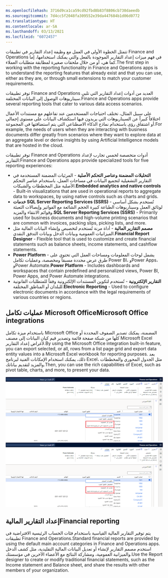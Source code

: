 ```yaml
---
ms.openlocfilehash: 3716d9ca1ca59cd92fbd8b83f8806cb730daeedb
ms.sourcegitcommit: 7d4cc5f2048fa309552e39da447684b1d06d0772
ms.translationtype: HT
ms.contentlocale: ar-SA
ms.lasthandoff: 03/13/2021
ms.locfileid: "6072457"
---
```

<span data-ttu-id="1cab1-101">تتمثل الخطوة الأولى في العمل مع وظيفة إعداد التقارير في تطبيقات Finance and Operations في فهم ميزات إعداد التقارير الموجودة بالفعل والتي يمكنك استخدامها، إما كما هي، أو من خلال ملحقات صغيرة لمطابقة متطلبات العملاء.</span><span class="sxs-lookup"><span data-stu-id="1cab1-101">The first step in working with the reporting functionality in Finance and Operations apps is to understand the reporting features that already exist and that you can use, either as they are, or through small extensions to match your customer requirements.</span></span>

<span data-ttu-id="1cab1-102">توفر تطبيقات Finance and Operations العديد من أدوات إعداد التقارير التي تلبي سيناريوهات الوصول إلى البيانات المختلفة.</span><span class="sxs-lookup"><span data-stu-id="1cab1-102">Finance and Operations apps provide several reporting tools that cater to various data access scenarios.</span></span>  

<span data-ttu-id="1cab1-103">على سبيل المثال، تختلف احتياجات المستخدمين عند تفاعلهم مع مستندات الأعمال اختلافاً كبيراً عن السيناريوهات التي يريدون فيها استكشاف البيانات على مستوى إجمالي أو اشتقاق رؤى باستخدام نماذج الذكاء الاصطناعي التي يتم استضافتها في المجموعة.</span><span class="sxs-lookup"><span data-stu-id="1cab1-103">For example, the needs of users when they are interacting with business documents differ greatly from scenarios where they want to explore data at an aggregate level or derive insights by using Artificial Intelligence models that are hosted in the cloud.</span></span>  

<span data-ttu-id="1cab1-104">توفر تطبيقات Finance and Operations أدوات متخصصة لخمس تجارب لإعداد التقارير:</span><span class="sxs-lookup"><span data-stu-id="1cab1-104">Finance and Operations apps provide specialized tools for five reporting experiences:</span></span>

- <span data-ttu-id="1cab1-105">**التحليلات المضمنة وعناصر التحكم الأصلية** - المرئيات المضمنة المستخدمة في التقارير التشغيلية لتجميع البيانات في مساحات العمل، باستخدام عناصر التحكم الأصلية مثل المخططات والشبكات.</span><span class="sxs-lookup"><span data-stu-id="1cab1-105">**Embedded analytics and native controls** - Built-in visualizations that are used in operational reports to aggregate data to workspaces, by using native controls such as charts and grids.</span></span>
- <span data-ttu-id="1cab1-106">**خدمات SQL Server Reporting Services ‏(SSRS)** - تُستخدم بشكل أساسي لوثائق العمل وسيناريوهات الطباعة كبيرة الحجم الشائعة مع الفواتير وإيصالات التعبئة وقوائم الانتقاء والمزيد.</span><span class="sxs-lookup"><span data-stu-id="1cab1-106">**SQL Server Reporting Services (SSRS)** - Primarily used for business documents and high-volume printing scenarios that are common with invoices, packing slips, picking lists, and more.</span></span> 
- <span data-ttu-id="1cab1-107">**مصمم التقارير المالية** - أداة مرنة تُستخدم لتخصيص وإنشاء البيانات المالية مثل الميزانيات العمومية وبيانات الدخل وبيانات التدفق النقدي.</span><span class="sxs-lookup"><span data-stu-id="1cab1-107">**Financial Report Designer** - Flexible tool that is used to customize and create financial statements such as balance sheets, income statements, and cashflow statements.</span></span> 
- <span data-ttu-id="1cab1-108">**Power Platform** - يشمل لوحات المعلومات ومساحات العمل التي تحتوي على طرق عرض محددة مسبقاً ومخصصة، وعمليات تكامل Power BI، وPower Apps، وPower Automate.</span><span class="sxs-lookup"><span data-stu-id="1cab1-108">**Power Platform** - Includes dashboards and workspaces that contain predefined and personalized views, Power BI, Power Apps, and Power Automate integrations.</span></span>
- <span data-ttu-id="1cab1-109">**التقارير الإلكترونية** - تُستخدم لتكوين المستندات الإلكترونية وفقاً للمتطلبات القانونية للبلدان أو المناطق المختلفة.</span><span class="sxs-lookup"><span data-stu-id="1cab1-109">**Electronic Reporting** - Used to configure electronic documents in accordance with the legal requirements of various countries or regions.</span></span>

## <a name="microsoft-office-integrations"></a><span data-ttu-id="1cab1-110">عمليات تكامل Microsoft Office</span><span class="sxs-lookup"><span data-stu-id="1cab1-110">Microsoft Office integrations</span></span> 

<span data-ttu-id="1cab1-111">باستخدام ميزة تكامل Microsoft Office المضمنة، يمكنك تصدير الصفوف المحددة أو كلها من شبكة صفحة قائمة وتصدير قيم كيان البيانات إلى مصنف Microsoft Excel لأغراض إعداد التقارير.</span><span class="sxs-lookup"><span data-stu-id="1cab1-111">By using the Microsoft Office integration built-in feature, you can export selected, or all, rows from a list page grid and export data entity values into a Microsoft Excel workbook for reporting purposes.</span></span> <span data-ttu-id="1cab1-112">بعد ذلك، يمكنك استخدام الإمكانات الغنية لبرنامج Excel، مثل الجدول المحوري والمخططات والمزيد لتقديم بياناتك.</span><span class="sxs-lookup"><span data-stu-id="1cab1-112">Then, you can use the rich capabilities of Excel, such as pivot table, charts, and more, to present your data.</span></span>

<span data-ttu-id="1cab1-113">[![لقطة شاشة لقائمة التصدير إلى Excel من شبكة صفحة القائمة.](../media/grid-export.png)](../media/grid-export.png#lightbox)</span><span class="sxs-lookup"><span data-stu-id="1cab1-113">[![Screenshot of the Export to Excel menu from the List page grid.](../media/grid-export.png)](../media/grid-export.png#lightbox)</span></span>

## <a name="financial-reporting"></a><span data-ttu-id="1cab1-114">إعداد التقارير المالية</span><span class="sxs-lookup"><span data-stu-id="1cab1-114">Financial reporting</span></span> 

<span data-ttu-id="1cab1-115">يتم توفير التقارير المالية القياسية باستخدام فئات الحساب الرئيسية الافتراضية في تطبيقات Finance and Operations.</span><span class="sxs-lookup"><span data-stu-id="1cab1-115">Standard financial reports are provided by using the default main account categories in Finance and Operations apps.</span></span> <span data-ttu-id="1cab1-116">استخدم مصمم التقارير لإنشاء أو تعديل البيانات المالية التقليدية، مثل كشف الدخل والميزانية العمومية، ومشاركة النتائج مع الأعضاء الآخرين في مؤسستك.</span><span class="sxs-lookup"><span data-stu-id="1cab1-116">Use the Report designer to create or modify traditional financial statements, such as the Income statement and Balance sheet, and share the results with other members of your organization.</span></span>